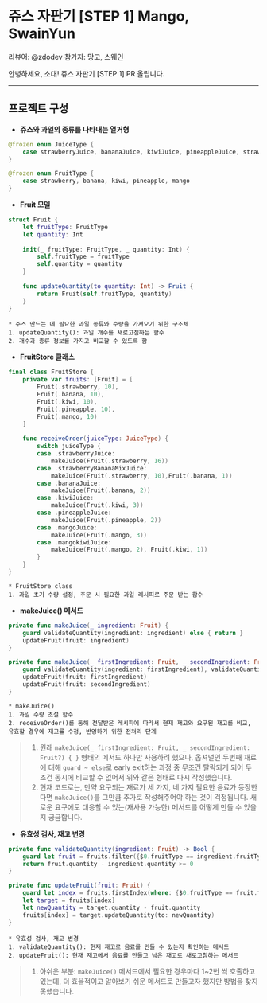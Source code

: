 # 쥬스 자판기 [STEP 1] Mango, SwainYun

리뷰어: @zdodev
참가자: 망고, 스웨인

안녕하세요, 소대!
쥬스 자판기 [STEP 1] PR 올립니다.

---------------------

## 프로젝트 구성

* **쥬스와 과일의 종류를 나타내는 열거형**

```swift
@frozen enum JuiceType {
    case strawberryJuice, bananaJuice, kiwiJuice, pineappleJuice, strawberryBananaMixJuice, mangoJuice, mangokiwiJuice
}

@frozen enum FruitType {
    case strawberry, banana, kiwi, pineapple, mango
}
```

* **Fruit 모델**
```swift
struct Fruit {
    let fruitType: FruitType
    let quantity: Int
    
    init(_ fruitType: FruitType, _ quantity: Int) {
        self.fruitType = fruitType
        self.quantity = quantity
    }
    
    func updateQuantity(to quantity: Int) -> Fruit {
        return Fruit(self.fruitType, quantity)
    }
}
```
    * 주스 만드는 데 필요한 과일 종류와 수량을 가져오기 위한 구조체
    1. updateQuantity(): 과일 개수를 새로고침하는 함수
    2. 개수과 종류 정보를 가지고 비교할 수 있도록 함

* **FruitStore 클래스**
```swift
final class FruitStore {
    private var fruits: [Fruit] = [
        Fruit(.strawberry, 10),
        Fruit(.banana, 10),
        Fruit(.kiwi, 10),
        Fruit(.pineapple, 10),
        Fruit(.mango, 10)
    ]
    
    func receiveOrder(juiceType: JuiceType) {
        switch juiceType {
        case .strawberryJuice:
            makeJuice(Fruit(.strawberry, 16))
        case .strawberryBananaMixJuice:
            makeJuice(Fruit(.strawberry, 10),Fruit(.banana, 1))
        case .bananaJuice:
            makeJuice(Fruit(.banana, 2))
        case .kiwiJuice:
            makeJuice(Fruit(.kiwi, 3))
        case .pineappleJuice:
            makeJuice(Fruit(.pineapple, 2))
        case .mangoJuice:
            makeJuice(Fruit(.mango, 3))
        case .mangokiwiJuice:
            makeJuice(Fruit(.mango, 2), Fruit(.kiwi, 1))
        }
    }
}
```

    * FruitStore class
    1. 과일 초기 수량 설정, 주문 시 필요한 과일 레시피로 주문 받는 함수
    
* **makeJuice() 메서드**
```swift
private func makeJuice(_ ingredient: Fruit) {
    guard validateQuantity(ingredient: ingredient) else { return }
    updateFruit(fruit: ingredient)
}

private func makeJuice(_ firstIngredient: Fruit, _ secondIngredient: Fruit) {
    guard validateQuantity(ingredient: firstIngredient), validateQuantity(ingredient: secondIngredient) else { return }
    updateFruit(fruit: firstIngredient)
    updateFruit(fruit: secondIngredient)
}
```

    * makeJuice()
    1. 과일 수량 조절 함수
    2. receiveOrder()를 통해 전달받은 레시피에 따라서 현재 재고와 요구된 재고를 비교, 유효할 경우에 재고를 수정, 반영하기 위한 전처리 단계
> 1. 원래 `makeJuice(_ firstIngredient: Fruit, _ secondIngredient: Fruit?) { }` 형태의 메서드 하나만 사용하려 했으나, 옵셔널인 두번째 재료에 대해 `guard ~ else`로 early exit하는 과정 중 무조건 탈락되게 되어 두 조건 동시에 비교할 수 없어서 위와 같은 형태로 다시 작성했습니다.
> 2. 현재 코드로는, 만약 요구되는 재료가 세 가지, 네 가지 필요한 음료가 등장한다면 `makeJuice()`를 그만큼 추가로 작성해주어야 하는 것이 걱정됩니다. 새로운 요구에도 대응할 수 있는(재사용 가능한) 메서드를 어떻게 만들 수 있을지 궁금합니다.

* **유효성 검사, 재고 변경**
```swift
private func validateQuantity(ingredient: Fruit) -> Bool {
    guard let fruit = fruits.filter({$0.fruitType == ingredient.fruitType}).first else { return false }
    return fruit.quantity - ingredient.quantity >= 0
}

private func updateFruit(fruit: Fruit) {
    guard let index = fruits.firstIndex(where: {$0.fruitType == fruit.fruitType}) else { return }
    let target = fruits[index]
    let newQuantity = target.quantity - fruit.quantity
    fruits[index] = target.updateQuantity(to: newQuantity)
}
```

    * 유효성 검사, 재고 변경
    1. validateQuantity(): 현재 재고로 음료를 만들 수 있는지 확인하는 메서드
    2. updateFruit(): 현재 재고에서 음료를 만들고 남은 재고로 새로고침하는 메서드
> 1. 아쉬운 부분: `makeJuice()` 메서드에서 필요한 경우마다 1~2번 씩 호출하고 있는데, 더 효율적이고 알아보기 쉬운 메서드로 만들고자 했지만 방법을 찾지 못했습니다.
